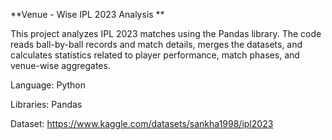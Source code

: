 **Venue - Wise IPL 2023 Analysis **

This project analyzes IPL 2023 matches using the Pandas library. The code reads ball-by-ball records and match details, merges the datasets, and calculates statistics related to player performance, match phases, and venue-wise aggregates. 

Language: Python

Libraries: Pandas

Dataset: https://www.kaggle.com/datasets/sankha1998/ipl2023




